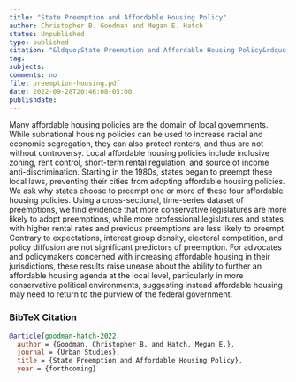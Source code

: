 ```yaml
---
title: "State Preemption and Affordable Housing Policy"
author: Christopher B. Goodman and Megan E. Hatch
status: Unpublished
type: published
citation: "&ldquo;State Preemption and Affordable Housing Policy&rdquo; <em>Urban Studies</em>"
tag:
subjects:
comments: no
file: preemption-housing.pdf
date: 2022-09-28T20:46:08-05:00
publishdate:
---
```


Many affordable housing policies are the domain of local governments. While subnational housing policies can be used to increase racial and economic segregation, they can also protect renters, and thus are not without controversy. Local affordable housing policies include inclusive zoning, rent control, short-term rental regulation, and source of income anti-discrimination. Starting in the 1980s, states began to preempt these local laws, preventing their cities from adopting affordable housing policies. We ask why states choose to preempt one or more of these four affordable housing policies. Using a cross-sectional, time-series dataset of preemptions, we find evidence that more conservative legislatures are more likely to adopt preemptions, while more professional legislatures and states with higher rental rates and previous preemptions are less likely to preempt. Contrary to expectations, interest group density, electoral competition, and policy diffusion are not significant predictors of preemption. For advocates and policymakers concerned with increasing affordable housing in their jurisdictions, these results raise unease about the ability to further an affordable housing agenda at the local level, particularly in more conservative political environments, suggesting instead affordable housing may need to return to the purview of the federal government.

### BibTeX Citation
```bib
@article{goodman-hatch-2022,
  author = {Goodman, Christopher B. and Hatch, Megan E.},
  journal = {Urban Studies},
  title = {State Preemption and Affordable Housing Policy},
  year = {forthcoming}
```
